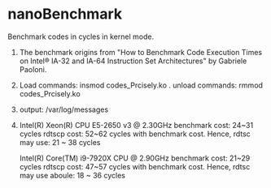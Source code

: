 # nanoBenchmark
Benchmark codes in cycles in kernel mode.

1. The benchmark origins from "How to Benchmark Code Execution Times on Intel® IA-32 and IA-64 Instruction Set Architectures" by Gabriele Paoloni.
2. Load  commands: insmod codes_Prcisely.ko . unload commands: rmmod codes_Prcisely.ko
3. output: /var/log/messages
4. Intel(R) Xeon(R) CPU E5-2650 v3 @ 2.30GHz
    benchmark cost: 24~31 cycles
    rdtscp cost: 52~62 cycles with benchmark cost. Hence, rdtsc may use: 21 ~ 38 cycles
   
    Intel(R) Core(TM) i9-7920X CPU @ 2.90GHz
    benchmark cost: 21~29 cycles
    rdtscp cost: 47~57 cycles with benchmark cost. Hence, rdtsc may use aboule: 18 ~ 36 cycles
    
